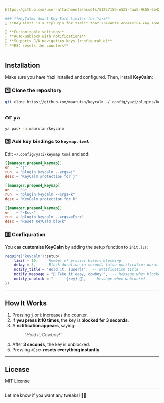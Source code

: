 ```yaml
---
https://github.com/user-attachments/assets/53257156-e531-4aa5-9865-6b42f623b5a9

### **KeyCalm: Smart Key Rate Limiter for Yazi**
🚀 **KeyCalm** is a **plugin for Yazi** that prevents excessive key spamming by blocking keys after a certain number of presses within a short time.

🔹 **Customizable settings**
🔹 **Auto-unblock with notifications**
🔹 **Supports J/K navigation keys (configurable)**
🔹 **ESC resets the counters**
---
```


## **Installation**

Make sure you have Yazi installed and configured. Then, install **KeyCalm**:

### **1️⃣ Clone the repository**

```sh
git clone https://github.com/maarutan/keycalm ~/.config/yazi/plugins/keycalm
```

## or `ya`

```sh
ya pack -a maarutan/keycalm
```

### **2️⃣ Add key bindings to `keymap.toml`**

Edit `~/.config/yazi/keymap.toml` and add:

```toml
[[manager.prepend_keymap]]
on   = "j"
run  = "plugin keycalm --args=j"
desc = "KeyCalm protection for j"

[[manager.prepend_keymap]]
on   = "k"
run  = "plugin keycalm --args=k"
desc = "KeyCalm protection for k"

[[manager.prepend_keymap]]
on   = "<Esc>"
run  = "plugin keycalm --args=<Esc>"
desc = "Reset KeyCalm block"
```

### **3️⃣ Configuration**

You can **customize KeyCalm** by adding the setup function to `init.lua`:

```lua
require("keycalm"):setup({
    limit = 10,  -- Number of presses before blocking
    delay = 3,   -- Block duration in seconds (also notification duration)
    notify_title = "Hold it, {user}!",  -- Notification title
    notify_message = "🤠 Take it easy, cowboy!",  -- Message when blocked
    notify_unblock = "      {key} 🥳",  -- Message when unblocked
})
```

---

## **How It Works**

1. Pressing `j` or `k` increases the counter.
2. If **you press it 10 times**, the key is **blocked for 3 seconds**.
3. A **notification appears**, saying:
   > _"Hold it, Cowboy!"_
4. After **3 seconds**, the key is unblocked.
5. Pressing `<Esc>` **resets everything instantly**.

---

## **License**

MIT License

---

Let me know if you want any tweaks! 🚀🔥
